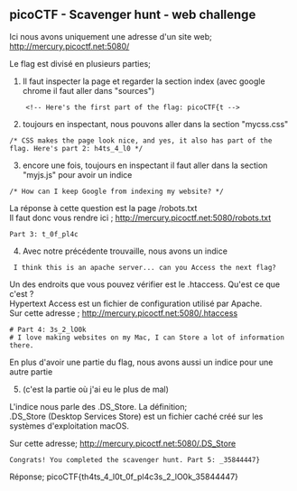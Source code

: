 ## picoCTF - Scavenger hunt - web challenge 

Ici nous avons uniquement une adresse d'un site web; http://mercury.picoctf.net:5080/ 

Le flag est divisé en plusieurs parties;

1. Il faut inspecter la page et regarder la section index (avec google chrome il faut aller dans "sources")

``````
	<!-- Here's the first part of the flag: picoCTF{t -->
``````

2. toujours en inspectant, nous pouvons aller dans la section "mycss.css"
``````
/* CSS makes the page look nice, and yes, it also has part of the flag. Here's part 2: h4ts_4_l0 */
``````
3. encore une fois, toujours en inspectant il faut aller dans la section "myjs.js" pour avoir un indice
``````
/* How can I keep Google from indexing my website? */
``````
La réponse à cette question est la page /robots.txt     
Il faut donc vous rendre ici ; http://mercury.picoctf.net:5080/robots.txt   
``````
Part 3: t_0f_pl4c
``````
4. Avec notre précédente trouvaille, nous avons un indice 
``````
 I think this is an apache server... can you Access the next flag?
 ``````
 Un des endroits que vous pouvez vérifier est le .htaccess. Qu'est ce que c'est ?   
 Hypertext Access est un fichier de configuration utilisé par Apache.    
Sur cette adresse ; http://mercury.picoctf.net:5080/.htaccess 
``````
# Part 4: 3s_2_lO0k
# I love making websites on my Mac, I can Store a lot of information there.
``````
En plus d'avoir une partie du flag, nous avons aussi un indice pour une autre partie    

5. (c'est la partie où j'ai eu le plus de mal)  

L'indice nous parle des .DS_Store. La définition;   
.DS_Store (Desktop Services Store) est un fichier caché créé sur les systèmes d'exploitation macOS.

Sur cette adresse; http://mercury.picoctf.net:5080/.DS_Store    
``````
Congrats! You completed the scavenger hunt. Part 5: _35844447}
``````

Réponse;  picoCTF{th4ts_4_l0t_0f_pl4c3s_2_lO0k_35844447}

